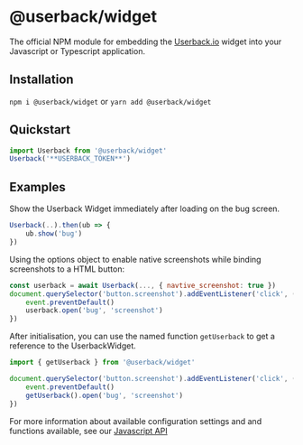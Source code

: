 # @userback/widget
The official NPM module for embedding the [Userback.io](https://userback.io) widget into your Javascript or Typescript application.

## Installation
`npm i @userback/widget` or `yarn add @userback/widget`

## Quickstart

``` javascript
import Userback from '@userback/widget'
Userback('**USERBACK_TOKEN**')
```

## Examples
Show the Userback Widget immediately after loading on the bug screen.
``` javascript
Userback(..).then(ub => {
    ub.show('bug')
})
```

Using the options object to enable native screenshots while binding screenshots to a HTML button:
``` javascript
const userback = await Userback(..., { navtive_screenshot: true })
document.querySelector('button.screenshot').addEventListener('click', (event) => {
    event.preventDefault()
    userback.open('bug', 'screenshot')
})
```

After initialisation, you can use the named function `getUserback` to get a reference to the UserbackWidget.
``` javascript
import { getUserback } from '@userback/widget'

document.querySelector('button.screenshot').addEventListener('click', (event) => {
    event.preventDefault()
    getUserback().open('bug', 'screenshot')
})
```


For more information about available configuration settings and and functions available, see our [Javascript API](https://support.userback.io/en/articles/5209252-javascript-api)
